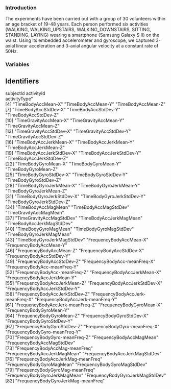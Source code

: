 ### Introduction
The experiments have been carried out with a group of 30 volunteers within an age bracket of 19-48 years. Each person performed six activities (WALKING, WALKING_UPSTAIRS, WALKING_DOWNSTAIRS, SITTING, STANDING, LAYING) wearing a smartphone (Samsung Galaxy S II) on the waist. Using its embedded accelerometer and gyroscope, we captured 3-axial linear acceleration and 3-axial angular velocity at a constant rate of 50Hz.

### Variables
## Identifiers
subjectId
activityId                        
activityType"                     
[4] "TimeBodyAccMean-X"                 "TimeBodyAccMean-Y"                 "TimeBodyAccMean-Z"                
[7] "TimeBodyAccStdDev-X"               "TimeBodyAccStdDev-Y"               "TimeBodyAccStdDev-Z"              
[10] "TimeGravityAccMean-X"              "TimeGravityAccMean-Y"              "TimeGravityAccMean-Z"             
[13] "TimeGravityAccStdDev-X"            "TimeGravityAccStdDev-Y"            "TimeGravityAccStdDev-Z"           
[16] "TimeBodyAccJerkMean-X"             "TimeBodyAccJerkMean-Y"             "TimeBodyAccJerkMean-Z"            
[19] "TimeBodyAccJerkStdDev-X"           "TimeBodyAccJerkStdDev-Y"           "TimeBodyAccJerkStdDev-Z"          
[22] "TimeBodyGyroMean-X"                "TimeBodyGyroMean-Y"                "TimeBodyGyroMean-Z"               
[25] "TimeBodyGyroStdDev-X"              "TimeBodyGyroStdDev-Y"              "TimeBodyGyroStdDev-Z"             
[28] "TimeBodyGyroJerkMean-X"            "TimeBodyGyroJerkMean-Y"            "TimeBodyGyroJerkMean-Z"           
[31] "TimeBodyGyroJerkStdDev-X"          "TimeBodyGyroJerkStdDev-Y"          "TimeBodyGyroJerkStdDev-Z"         
[34] "TimeBodyAccMagMean"                "TimeBodyAccMagStdDev"              "TimeGravityAccMagMean"            
[37] "TimeGravityAccMagStdDev"           "TimeBodyAccJerkMagMean"            "TimeBodyAccJerkMagStdDev"         
[40] "TimeBodyGyroMagMean"               "TimeBodyGyroMagStdDev"             "TimeBodyGyroJerkMagMean"          
[43] "TimeBodyGyroJerkMagStdDev"         "FrequencyBodyAccMean-X"            "FrequencyBodyAccMean-Y"           
[46] "FrequencyBodyAccMean-Z"            "FrequencyBodyAccStdDev-X"          "FrequencyBodyAccStdDev-Y"         
[49] "FrequencyBodyAccStdDev-Z"          "FrequencyBodyAcc-meanFreq-X"       "FrequencyBodyAcc-meanFreq-Y"      
[52] "FrequencyBodyAcc-meanFreq-Z"       "FrequencyBodyAccJerkMean-X"        "FrequencyBodyAccJerkMean-Y"       
[55] "FrequencyBodyAccJerkMean-Z"        "FrequencyBodyAccJerkStdDev-X"      "FrequencyBodyAccJerkStdDev-Y"     
[58] "FrequencyBodyAccJerkStdDev-Z"      "FrequencyBodyAccJerk-meanFreq-X"   "FrequencyBodyAccJerk-meanFreq-Y"  
[61] "FrequencyBodyAccJerk-meanFreq-Z"   "FrequencyBodyGyroMean-X"           "FrequencyBodyGyroMean-Y"          
[64] "FrequencyBodyGyroMean-Z"           "FrequencyBodyGyroStdDev-X"         "FrequencyBodyGyroStdDev-Y"        
[67] "FrequencyBodyGyroStdDev-Z"         "FrequencyBodyGyro-meanFreq-X"      "FrequencyBodyGyro-meanFreq-Y"     
[70] "FrequencyBodyGyro-meanFreq-Z"      "FrequencyBodyAccMagMean"           "FrequencyBodyAccMagStdDev"        
[73] "FrequencyBodyAccMag-meanFreq"      "FrequencyBodyAccJerkMagMean"       "FrequencyBodyAccJerkMagStdDev"    
[76] "FrequencyBodyAccJerkMag-meanFreq"  "FrequencyBodyGyroMagMean"          "FrequencyBodyGyroMagStdDev"       
[79] "FrequencyBodyGyroMag-meanFreq"     "FrequencyBodyGyroJerkMagMean"      "FrequencyBodyGyroJerkMagStdDev"   
[82] "FrequencyBodyGyroJerkMag-meanFreq"

